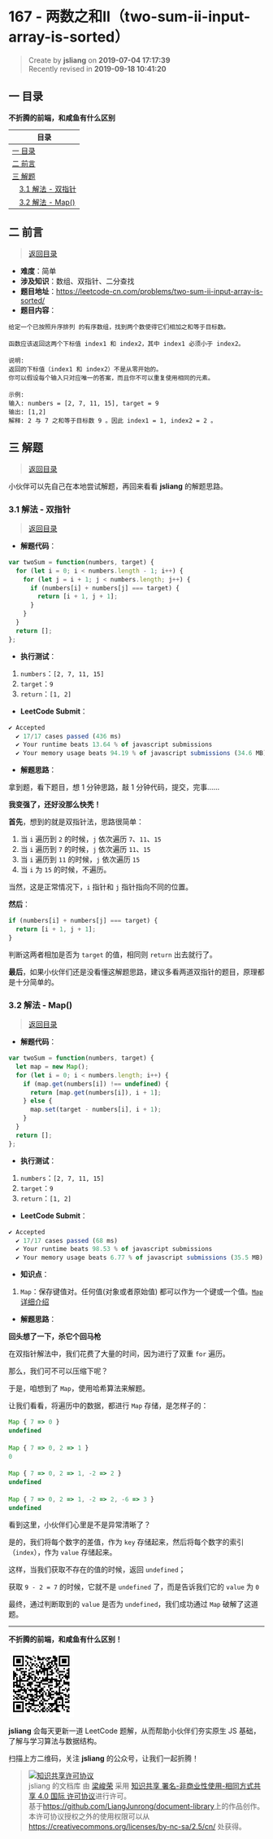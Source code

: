 167 - 两数之和II（two-sum-ii-input-array-is-sorted）
===

> Create by **jsliang** on **2019-07-04 17:17:39**  
> Recently revised in **2019-09-18 10:41:20**

## <a name="chapter-one" id="chapter-one">一 目录</a>

**不折腾的前端，和咸鱼有什么区别**

| 目录 |
| --- | 
| [一 目录](#chapter-one) | 
| <a name="catalog-chapter-two" id="catalog-chapter-two"></a>[二 前言](#chapter-two) |
| <a name="catalog-chapter-three" id="catalog-chapter-three"></a>[三 解题](#chapter-three) |
| &emsp;[3.1 解法 - 双指针](#chapter-three-one) |
| &emsp;[3.2 解法 - Map()](#chapter-three-two) |

## <a name="chapter-two" id="chapter-two">二 前言</a>

> [返回目录](#chapter-one)

* **难度**：简单
* **涉及知识**：数组、双指针、二分查找
* **题目地址**：https://leetcode-cn.com/problems/two-sum-ii-input-array-is-sorted/
* **题目内容**：

```
给定一个已按照升序排列 的有序数组，找到两个数使得它们相加之和等于目标数。

函数应该返回这两个下标值 index1 和 index2，其中 index1 必须小于 index2。

说明:
返回的下标值（index1 和 index2）不是从零开始的。
你可以假设每个输入只对应唯一的答案，而且你不可以重复使用相同的元素。

示例:
输入: numbers = [2, 7, 11, 15], target = 9
输出: [1,2]
解释: 2 与 7 之和等于目标数 9 。因此 index1 = 1, index2 = 2 。
```

## <a name="chapter-three" id="chapter-three">三 解题</a>

> [返回目录](#chapter-one)

小伙伴可以先自己在本地尝试解题，再回来看看 **jsliang** 的解题思路。

### <a name="chapter-three-one" id="chapter-three-one">3.1 解法 - 双指针</a>

> [返回目录](#chapter-one)

* **解题代码**：

```js
var twoSum = function(numbers, target) {
  for (let i = 0; i < numbers.length - 1; i++) {
    for (let j = i + 1; j < numbers.length; j++) {
      if (numbers[i] + numbers[j] === target) {
        return [i + 1, j + 1];
      }
    }
  }
  return [];
};
```

* **执行测试**：

1. `numbers`：`[2, 7, 11, 15]`
2. `target`：`9`
3. `return`：`[1, 2]`

* **LeetCode Submit**：

```js
✔ Accepted
  ✔ 17/17 cases passed (436 ms)
  ✔ Your runtime beats 13.64 % of javascript submissions
  ✔ Your memory usage beats 94.19 % of javascript submissions (34.6 MB)
```

* **解题思路**：

拿到题，看下题目，想 1 分钟思路，敲 1 分钟代码，提交，完事……

**我变强了，还好没那么快秃！**

**首先**，想到的就是双指针法，思路很简单：

1. 当 `i` 遍历到 `2` 的时候，`j` 依次遍历 `7`、`11`、`15`
2. 当 `i` 遍历到 `7` 的时候，`j` 依次遍历 `11`、`15`
3. 当 `i` 遍历到 `11` 的时候，`j` 依次遍历 `15`
4. 当 `i` 为 `15` 的时候，不遍历。

当然，这是正常情况下，`i` 指针和 `j` 指针指向不同的位置。

**然后**：

```js
if (numbers[i] + numbers[j] === target) {
  return [i + 1, j + 1];
}
```

判断这两者相加是否为 `target` 的值，相同则 `return` 出去就行了。

**最后**，如果小伙伴们还是没看懂这解题思路，建议多看两道双指针的题目，原理都是十分简单的。

### <a name="chapter-three-two" id="chapter-three-two">3.2 解法 - Map()</a>

> [返回目录](#chapter-one)

* **解题代码**：

```js
var twoSum = function(numbers, target) {
  let map = new Map();
  for (let i = 0; i < numbers.length; i++) {
    if (map.get(numbers[i]) !== undefined) {
      return [map.get(numbers[i]), i + 1];
    } else {
      map.set(target - numbers[i], i + 1);
    }
  }
  return [];
};
```

* **执行测试**：

1. `numbers`：`[2, 7, 11, 15]`
2. `target`：`9`
3. `return`：`[1, 2]`

* **LeetCode Submit**：

```js
✔ Accepted
  ✔ 17/17 cases passed (68 ms)
  ✔ Your runtime beats 98.53 % of javascript submissions
  ✔ Your memory usage beats 6.77 % of javascript submissions (35.5 MB)
```

* **知识点**：

1. `Map`：保存键值对。任何值(对象或者原始值) 都可以作为一个键或一个值。[`Map` 详细介绍](https://github.com/LiangJunrong/document-library/blob/master/JavaScript-library/JavaScript/%E5%86%85%E7%BD%AE%E5%AF%B9%E8%B1%A1/Map/README.md)

* **解题思路**：

**回头想了一下，杀它个回马枪**

在双指针解法中，我们花费了大量的时间，因为进行了双重 `for` 遍历。

那么，我们可不可以压缩下呢？

于是，咱想到了 `Map`，使用哈希算法来解题。

让我们看看，将遍历中的数据，都进行 `Map` 存储，是怎样子的：

```js
Map { 7 => 0 }
undefined

Map { 7 => 0, 2 => 1 }
0

Map { 7 => 0, 2 => 1, -2 => 2 }
undefined

Map { 7 => 0, 2 => 1, -2 => 2, -6 => 3 }
undefined
```

看到这里，小伙伴们心里是不是异常清晰了？

是的，我们将每个数字的差值，作为 `key` 存储起来，然后将每个数字的索引（`index`），作为 `value` 存储起来。

这样，当我们获取不存在的值的时候，返回 `undefined`；

获取 `9 - 2 = 7` 的时候，它就不是 `undefined` 了，而是告诉我们它的 `value` 为 `0`

最终，通过判断取到的 `value` 是否为 `undefined`，我们成功通过 `Map` 破解了这道题。

---

**不折腾的前端，和咸鱼有什么区别！**

![图](../../../public-repertory/img/z-small-wechat-public-address.jpg)

**jsliang** 会每天更新一道 LeetCode 题解，从而帮助小伙伴们夯实原生 JS 基础，了解与学习算法与数据结构。

扫描上方二维码，关注 **jsliang** 的公众号，让我们一起折腾！

> <a rel="license" href="http://creativecommons.org/licenses/by-nc-sa/4.0/"><img alt="知识共享许可协议" style="border-width:0" src="https://i.creativecommons.org/l/by-nc-sa/4.0/88x31.png" /></a><br /><span xmlns:dct="http://purl.org/dc/terms/" property="dct:title">jsliang 的文档库</span> 由 <a xmlns:cc="http://creativecommons.org/ns#" href="https://github.com/LiangJunrong/document-library" property="cc:attributionName" rel="cc:attributionURL">梁峻荣</a> 采用 <a rel="license" href="http://creativecommons.org/licenses/by-nc-sa/4.0/">知识共享 署名-非商业性使用-相同方式共享 4.0 国际 许可协议</a>进行许可。<br />基于<a xmlns:dct="http://purl.org/dc/terms/" href="https://github.com/LiangJunrong/document-library" rel="dct:source">https://github.com/LiangJunrong/document-library</a>上的作品创作。<br />本许可协议授权之外的使用权限可以从 <a xmlns:cc="http://creativecommons.org/ns#" href="https://creativecommons.org/licenses/by-nc-sa/2.5/cn/" rel="cc:morePermissions">https://creativecommons.org/licenses/by-nc-sa/2.5/cn/</a> 处获得。